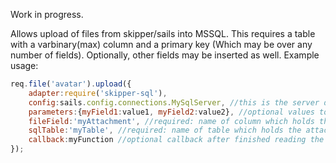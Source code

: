 Work in progress.

Allows upload of files from skipper/sails into MSSQL.  This  requires a table with a varbinary(max) column and a primary key (Which may be over any number of fields).  Optionally, other fields may be inserted as well.  Example usage:

```javascript
req.file('avatar').upload({
    adapter:require('skipper-sql'),
    config:sails.config.connections.MySqlServer, //this is the server defined in connections
    parameters:{myField1:value1, myField2:value2}, //optional values to insert into same row as file
    fileField:'myAttachment', //required: name of column which holds the file (type of varbinary(max))
    sqlTable:'myTable', //required: name of table which holds the attachments
    callback:myFunction //optional callback after finished reading the file
});
```